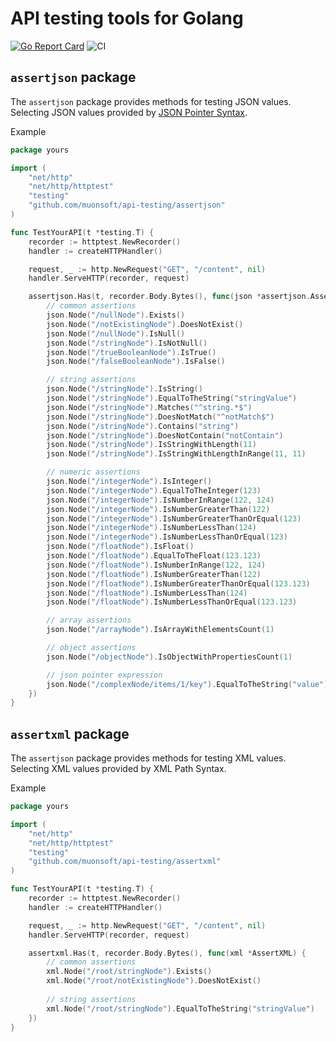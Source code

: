 # API testing tools for Golang

[![Go Report Card](https://goreportcard.com/badge/github.com/muonsoft/api-testing)](https://goreportcard.com/report/github.com/muonsoft/api-testing)
![CI](https://github.com/muonsoft/api-testing/workflows/CI/badge.svg?branch=master)

## `assertjson` package

The `assertjson` package provides methods for testing JSON values. Selecting JSON values provided by [JSON Pointer Syntax](https://tools.ietf.org/html/rfc6901).

Example

```go
package yours

import (
    "net/http"
    "net/http/httptest"
    "testing"
    "github.com/muonsoft/api-testing/assertjson"
)

func TestYourAPI(t *testing.T) {
    recorder := httptest.NewRecorder()
    handler := createHTTPHandler()

    request, _ := http.NewRequest("GET", "/content", nil)
    handler.ServeHTTP(recorder, request)

    assertjson.Has(t, recorder.Body.Bytes(), func(json *assertjson.AssertJSON) {
        // common assertions
        json.Node("/nullNode").Exists()
        json.Node("/notExistingNode").DoesNotExist()
        json.Node("/nullNode").IsNull()
        json.Node("/stringNode").IsNotNull()
        json.Node("/trueBooleanNode").IsTrue()
        json.Node("/falseBooleanNode").IsFalse()

        // string assertions
        json.Node("/stringNode").IsString()
        json.Node("/stringNode").EqualToTheString("stringValue")
        json.Node("/stringNode").Matches("^string.*$")
        json.Node("/stringNode").DoesNotMatch("^notMatch$")
        json.Node("/stringNode").Contains("string")
        json.Node("/stringNode").DoesNotContain("notContain")
        json.Node("/stringNode").IsStringWithLength(11)
        json.Node("/stringNode").IsStringWithLengthInRange(11, 11)

        // numeric assertions
        json.Node("/integerNode").IsInteger()
        json.Node("/integerNode").EqualToTheInteger(123)
        json.Node("/integerNode").IsNumberInRange(122, 124)
        json.Node("/integerNode").IsNumberGreaterThan(122)
        json.Node("/integerNode").IsNumberGreaterThanOrEqual(123)
        json.Node("/integerNode").IsNumberLessThan(124)
        json.Node("/integerNode").IsNumberLessThanOrEqual(123)
        json.Node("/floatNode").IsFloat()
        json.Node("/floatNode").EqualToTheFloat(123.123)
        json.Node("/floatNode").IsNumberInRange(122, 124)
        json.Node("/floatNode").IsNumberGreaterThan(122)
        json.Node("/floatNode").IsNumberGreaterThanOrEqual(123.123)
        json.Node("/floatNode").IsNumberLessThan(124)
        json.Node("/floatNode").IsNumberLessThanOrEqual(123.123)

        // array assertions
        json.Node("/arrayNode").IsArrayWithElementsCount(1)

        // object assertions
        json.Node("/objectNode").IsObjectWithPropertiesCount(1)

        // json pointer expression
        json.Node("/complexNode/items/1/key").EqualToTheString("value")
    })
}
```

## `assertxml` package

The `assertjson` package provides methods for testing XML values. Selecting XML values provided by XML Path Syntax.

Example

```go
package yours

import (
    "net/http"
    "net/http/httptest"
    "testing"
    "github.com/muonsoft/api-testing/assertxml"
)

func TestYourAPI(t *testing.T) {
    recorder := httptest.NewRecorder()
    handler := createHTTPHandler()

    request, _ := http.NewRequest("GET", "/content", nil)
    handler.ServeHTTP(recorder, request)

    assertxml.Has(t, recorder.Body.Bytes(), func(xml *AssertXML) {
        // common assertions
        xml.Node("/root/stringNode").Exists()
        xml.Node("/root/notExistingNode").DoesNotExist()
  
        // string assertions
        xml.Node("/root/stringNode").EqualToTheString("stringValue")
    })
}
```
